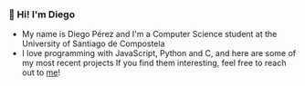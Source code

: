 ### 👋 Hi! I'm Diego
* My name is Diego Pérez and I'm a Computer Science student at the University of Santiago de Compostela
* I love programming with JavaScript, Python and C, and here are some of my most recent projects
If you find them interesting, feel free to reach out to [me](linkedin.com/in/diego-perez-alvarez)!
